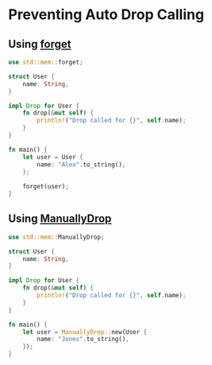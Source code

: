 # Preventing Auto Drop Calling

## Using <a href="https://doc.rust-lang.org/std/mem/fn.forget.html" target="_blank">forget</a>

```rust
use std::mem::forget;

struct User {
    name: String,
}

impl Drop for User {
    fn drop(&mut self) {
        println!("Drop called for {}", self.name);
    }
}

fn main() {
    let user = User {
        name: "Alex".to_string(),
    };
    
    forget(user);
}
```
## Using <a href="https://doc.rust-lang.org/std/mem/struct.ManuallyDrop.html" target="_blank">ManuallyDrop</a>

```rust
use std::mem::ManuallyDrop;

struct User {
    name: String,
}

impl Drop for User {
    fn drop(&mut self) {
        println!("Drop called for {}", self.name);
    }
}

fn main() {
    let user = ManuallyDrop::new(User {
        name: "Jones".to_string(),
    });
}
```